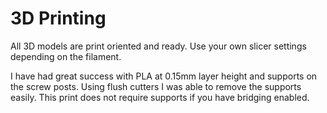 # 3D Printing
All 3D models are print oriented and ready. Use your own slicer settings depending on the filament.

I have had great success with PLA at 0.15mm layer height and supports on the screw posts. Using flush cutters I was able to remove the supports easily. This print does not require supports if you have bridging enabled.
